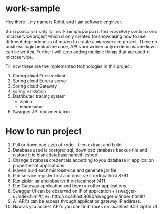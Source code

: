 # work-sample

Hey there !,
my name is Rohit, and I am software engineer.

ths repository is only for work sample purpose. this repository contains one microservice project which is only created for showcasing how to use different dependencies of maven to create a microservice project. There no business logic behind the code, API's are written only to demonstrate how it can be written. Further i will keep adding multiple things that are used in microservice.

Till now these are the implemented technologies in this project: 
1. Spring cloud Eureka client
2. Spring cloud Eureka server
3. Spring cloud Gateway 
4. spring validation
5. Distributed tracing system
    - zipkin
    - micrometer
6. Swagger API documentation

# How to run project
1. Pull or download a zip of code - then extract and build
2. Database used is postgres sql, download database backup file and restore it to blank database named 'eshop'
3. Change database credentials according to you database in application properties of applications
4. Maven build each microservice and generate jar file
5. Run service register first and observe it on localhost 8761
6. Run zipkin jar and observe it on localhost 9411
7. Run Gateway application and then run other applications
8. Swagger UI can be observed on IP of application + /swagger-ui/index.html#/, ex. http://localhost:8080/swagger-ui/index.html#/
9. All API's can be access through application gateway IP address.
10. Now as you access API's you can find traces on localhost 9411 zipkin UI
